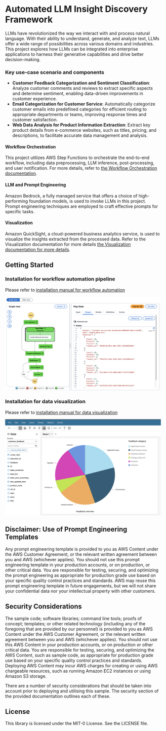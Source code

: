 # Automated LLM Insight Discovery Framework

LLMs have revolutionized the way we interact with and process natural language. With their ability to understand, generate, and analyze text, LLMs offer a wide range of possibilities across various domains and industries. This project explores how LLMs can be integrated into enterprise applications to harness their generative capabilities and drive better decision-making.

### Key use-case scenario and components

- **Customer Feedback Categorization and Sentiment Classification**: Analyze customer comments and reviews to extract specific aspects and determine sentiment, enabling data-driven improvements in customer experience.
- **Email Categorization for Customer Service**: Automatically categorize customer emails into predefined categories for efficient routing to appropriate departments or teams, improving response times and customer satisfaction.
- **Web Data Analysis for Product Information Extraction**: Extract key product details from e-commerce websites, such as titles, pricing, and descriptions, to facilitate accurate data management and analysis.

#### Workflow Orchestration
This project utilizes AWS Step Functions to orchestrate the end-to-end workflow, including data preprocessing, LLM inference, post-processing, and user notification. For more details, refer to [the Workflow Orchestration documentation](docs/AWS_Cloud9_CDK_Deployment_Manual.md).

#### LLM and Prompt Engineering
Amazon Bedrock, a fully managed service that offers a choice of high-performing foundation models, is used to invoke LLMs in this project. Prompt engineering techniques are employed to craft effective prompts for specific tasks. 

#### Visualization
Amazon QuickSight, a cloud-powered business analytics service, is used to visualize the insights extracted from the processed data. Refer to the Visualization documentation for more details [the Visualization documentation for more details](docs/AWS_Cloud9_Quicksight_Setup_Manual.md).




## Getting Started


### Installation for workflow automation pipeline
Please refer to [installation manual for workflow automation](docs/AWS_Cloud9_CDK_Deployment_Manual.md)

![Step Function Execution](docs/stepfunction.png)

### Installation for data visualization 

Please refer to [installation manual for data visualization](docs/AWS_Cloud9_Quicksight_Setup_Manual.md)

![QuickSight illustration](docs/quicksight_category.png)

## Disclaimer: Use of Prompt Engineering Templates


Any prompt engineering template is provided to you as AWS Content under the AWS Customer Agreement, or the relevant written agreement between you and AWS (whichever applies). You should not use this prompt engineering template in your production accounts, or on production, or other critical data. You are responsible for testing, securing, and optimizing the prompt engineering as appropriate for production grade use based on your specific quality control practices and standards. AWS may reuse this prompt engineering template in future engagements, but we will not share your confidential data nor your intellectual property with other customers.

## Security Considerations


The sample code; software libraries; command line tools; proofs of concept; templates; or other related technology (including any of the foregoing that are provided by our personnel) is provided to you as AWS Content under the AWS Customer Agreement, or the relevant written agreement between you and AWS (whichever applies). You should not use this AWS Content in your production accounts, or on production or other critical data. You are responsible for testing, securing, and optimizing the AWS Content, such as sample code, as appropriate for production grade use based on your specific quality control practices and standards. Deploying AWS Content may incur AWS charges for creating or using AWS chargeable resources, such as running Amazon EC2 instances or using Amazon S3 storage.


There are a number of security considerations that should be taken into account prior to deploying and utilising this sample. The security section of the provided documentation outlines each of these.

## License

This library is licensed under the MIT-0 License. See the LICENSE file.

